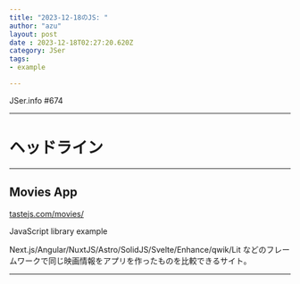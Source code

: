 ```yaml
---
title: "2023-12-18のJS: "
author: "azu"
layout: post
date : 2023-12-18T02:27:20.620Z
category: JSer
tags:
- example

---
```


JSer.info #674

----

<h1 class="site-genre">ヘッドライン</h1>

----

## Movies App
[tastejs.com/movies/](https://tastejs.com/movies/ "Movies App")
<p class="jser-tags jser-tag-icon"><span class="jser-tag">JavaScript</span> <span class="jser-tag">library</span> <span class="jser-tag">example</span></p>

Next.js/Angular/NuxtJS/Astro/SolidJS/Svelte/Enhance/qwik/Lit などのフレームワークで同じ映画情報をアプリを作ったものを比較できるサイト。


----
